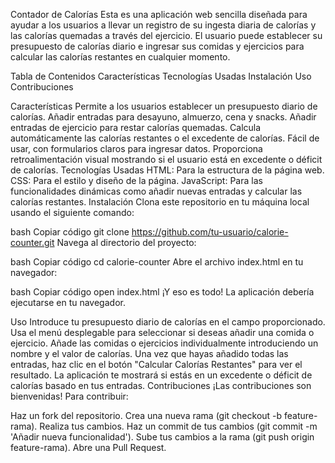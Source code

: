 Contador de Calorías
Esta es una aplicación web sencilla diseñada para ayudar a los usuarios a llevar un registro de su ingesta diaria de calorías y las calorías quemadas a través del ejercicio. El usuario puede establecer su presupuesto de calorías diario e ingresar sus comidas y ejercicios para calcular las calorías restantes en cualquier momento.

Tabla de Contenidos
Características
Tecnologías Usadas
Instalación
Uso
Contribuciones

Características
Permite a los usuarios establecer un presupuesto diario de calorías.
Añadir entradas para desayuno, almuerzo, cena y snacks.
Añadir entradas de ejercicio para restar calorías quemadas.
Calcula automáticamente las calorías restantes o el excedente de calorías.
Fácil de usar, con formularios claros para ingresar datos.
Proporciona retroalimentación visual mostrando si el usuario está en excedente o déficit de calorías.
Tecnologías Usadas
HTML: Para la estructura de la página web.
CSS: Para el estilo y diseño de la página.
JavaScript: Para las funcionalidades dinámicas como añadir nuevas entradas y calcular las calorías restantes.
Instalación
Clona este repositorio en tu máquina local usando el siguiente comando:

bash
Copiar código
git clone https://github.com/tu-usuario/calorie-counter.git
Navega al directorio del proyecto:

bash
Copiar código
cd calorie-counter
Abre el archivo index.html en tu navegador:

bash
Copiar código
open index.html
¡Y eso es todo! La aplicación debería ejecutarse en tu navegador.

Uso
Introduce tu presupuesto diario de calorías en el campo proporcionado.
Usa el menú desplegable para seleccionar si deseas añadir una comida o ejercicio.
Añade las comidas o ejercicios individualmente introduciendo un nombre y el valor de calorías.
Una vez que hayas añadido todas las entradas, haz clic en el botón "Calcular Calorías Restantes" para ver el resultado.
La aplicación te mostrará si estás en un excedente o déficit de calorías basado en tus entradas.
Contribuciones
¡Las contribuciones son bienvenidas! Para contribuir:

Haz un fork del repositorio.
Crea una nueva rama (git checkout -b feature-rama).
Realiza tus cambios.
Haz un commit de tus cambios (git commit -m 'Añadir nueva funcionalidad').
Sube tus cambios a la rama (git push origin feature-rama).
Abre una Pull Request.
